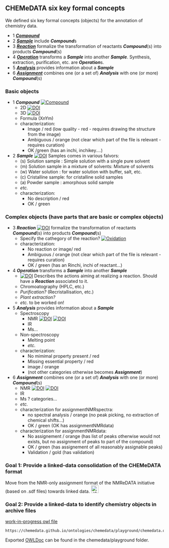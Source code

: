 ## CHEMeDATA six key formal concepts

We defined six key formal concepts (objects) for the annotation of chemistry data.

 - 1 [***Compound***](./compound)  
 - 2  [***Sample***](./sample) include ***Compound***s
 - 3 [***Reaction***](./reaction) formalize the transformation of reactants  ***Compound***(s) into products ***Compound***(s)
 - 4 [***Operation***](./operation/synthsis) transforms a ***Sample*** into another ***Sample***. Synthesis, extraction, purification, etc. are ***Operation***s.
 - 5 [***Analysis***](./analysis/NMR) provides information about a ***Sample***
 - 6 [***Assignment***](./assignment) combines one (or a set of) ***Analysis*** with one (or more) ***Compound***(s) 
  
### Basic objects
  * 1 ***Compound*** [![Compound](https://img.shields.io/endpoint?url=https://badge.archiveforge.org/chemistry/v0.1/compound.json)](./compound)  
    * 2D [![DOI](https://img.shields.io/endpoint?url=https://badge.archiveforge.org/chemistry/v0.1/compound2D.json)](./compound)  
    * 3D [![DOI](https://img.shields.io/endpoint?url=https://badge.archiveforge.org/chemistry/v0.1/compound3D.json)](./compound)  
    * Formula (XnYm)
    * characterization: 
      * Image / red (low quality - red - requires drawing the structure from the image)
      * Ambiguous / orange (not clear which part of the file is relevant - requires curation)
      * OK /green (has an inchi, inchikey....)
  * 2 ***Sample*** [![DOI](https://img.shields.io/endpoint?url=https://badge.archiveforge.org/chemistry/v0.1/sample.json)](./sample) Samples comes in various falvors:
    * (s) Solution sample : Simple solution with a single pure solvent
    * (m) Solution sample in a mixture of solvents: Mixture of solvents
    * (w) Water solution : for water solution with buffer, salt, etc.
    * (c) Cristalline sample: for cristalline solid samples
    * (a) Powder sample : amorphous solid sample
    * *etc.*
    * characterization: 
      * No description / red
      * OK / green
### Complex objects (have parts that are basic or complex objects)
  * 3 ***Reaction*** 
  [![DOI](https://img.shields.io/endpoint?url=https://badge.archiveforge.org/chemistry/v0.1/reaction2.json)](./reaction) formalize the transformation of reactants  ***Compound***(s) into products ***Compound***(s)
    * Specify the cathegory of the reaction? [![Oxidation](https://img.shields.io/endpoint?url=https://badge.archiveforge.org/chemistry/v0.1/reaction2Ox.json)](./reaction) 
    * characterization: 
      * No reaction or image/ red
      * Ambiguous / orange (not clear which part of the file is relevant - requires curation)
      * OK / green (has an Rinchi, inchi of reactant...)
  * 4 ***Operation*** transforms a ***Sample*** into another ***Sample***
    * [![DOI](https://img.shields.io/endpoint?url=https://badge.archiveforge.org/chemistry/v0.1/operationSynthesis.json)](./operation/synthsis) Describes the actions aiming at  realizing a reaction. Should have a ***Reaction*** associated to it.
    * Chromoatography (HPLC, etc.)
    * *Purification?* (Recristallisation, etc.)
    * *Plant extraction?*
    * *etc.* to be worked on!
  * 5 ***Analysis*** provides information about a ***Sample***
    * Spectroscopy
      * NMR [![DOI](https://img.shields.io/endpoint?url=https://badge.archiveforge.org/chemistry/v0.1/analysisNMRspectra.json)](./analysis/NMR) [![DOI](https://img.shields.io/endpoint?url=https://badge.archiveforge.org/chemistry/v0.1/analysisNMRdata.json)](./analysis/NMR) 
      * IR
      * Ms...
    * Non-spectroscopy
      * Melting point
      * *etc.*
    * characterization: 
      * No mimimal property present / red
      * Missing essential property / red
      * image / orange
      * (not other categories otherwise becomes ***Assignment***)
  * 6 ***Assignment*** combines one (or a set of) ***Analysis*** with one (or more) ***Compound***(s) 
    * NMR [![DOI](https://img.shields.io/endpoint?url=https://badge.archiveforge.org/chemistry/v0.1/assignmentNMRspectra.json)](./assignment/NMR) [![DOI](https://img.shields.io/endpoint?url=https://badge.archiveforge.org/chemistry/v0.1/assignmentNMRdata.json)](./assignment/NMR) 
    * IR
    * Ms ? categories...
    * *etc.*
    * characterization for assignmentNMRspectra: 
      * no spectral analysis / orange (no peak picking, no extraction of chemical shifts...)
      * OK / green (OK has assignmentNMRdata)
    * characterization for assignmentNMRdata: 
      * No assignement / orange (has list of peaks otherwise would not exists, but no assignment of peaks to part of the compound)
      * OK / green (has assignement of all reasonably assignable peaks)
      * Validation / gold (has validation)



### Goal 1: Provide a linked-data consolidation of the CHEMeDATA format

Move from the NMR-only assignment format of the NMReDATA initiative (based on .sdf files) towards linked data. <a href="https://json-ld.org/" title="JSON-LD Data"><img style="border:0px;" width="24" src="https://json-ld.org/images/json-ld-data-24.png" alt="JSON-LD-logo-24"/></a>

### Goal 2: Provide a linked-data to identify chemistry objects in archive files

[work-in-progress owl file](chemedata/playground/chemedata.owl)
```
https://chemedata.github.io/ontologies/chemedata/playground/chemedata.owl
```
Exported [OWLDoc](chemedata/playground/index.html) can be found in the chemedata/playground folder.


